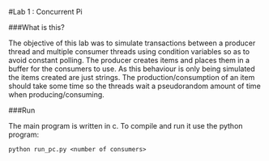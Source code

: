 #Lab 1 : Concurrent Pi

###What is this?

 The objective of this lab was to simulate transactions between a producer thread and multiple consumer threads using condition variables so as to avoid constant polling. The producer creates items and places them in a buffer for the consumers to use. As this behaviour is only being simulated the items created are just strings. The production/consumption of an item should take some time so the threads wait a pseudorandom amount of time when producing/consuming.
 

###Run

The main program is written in c. To compile and run it use the python program:

```
python run_pc.py <number of consumers>
```